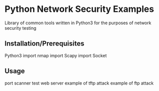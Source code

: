 # Python Network Security Examples
Library of common tools written in Python3 for the purposes of network security testing

## Installation/Prerequisites

Python3
import nmap
import Scapy
import Socket

## Usage
port scanner
test web server
example of tftp attack
example of ftp attack